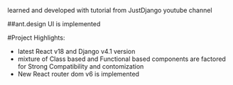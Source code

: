 learned and developed with tutorial from JustDjango youtube channel

##ant.design UI is implemented

#Project Highlights:
 - latest React v18 and Django v4.1 version 
 - mixture of Class based and Functional based components are factored for Strong Compatibility and contomization
 - New React router dom v6 is implemented 

